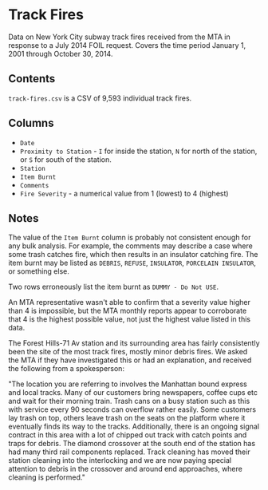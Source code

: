 # Track Fires

Data on New York City subway track fires received from the MTA in response to a July 2014 FOIL request. Covers the time period January 1, 2001 through October 30, 2014.

## Contents

`track-fires.csv` is a CSV of 9,593 individual track fires.

## Columns

* `Date`
* `Proximity to Station` - `I` for inside the station, `N` for north of the station, or `S` for south of the station.
* `Station`
* `Item Burnt`
* `Comments`
* `Fire Severity` - a numerical value from 1 (lowest) to 4 (highest)

## Notes

The value of the `Item Burnt` column is probably not consistent enough for any bulk analysis.  For example, the comments may describe a case where some trash catches fire, which then results in an insulator catching fire.  The item burnt may be listed as `DEBRIS`, `REFUSE`, `INSULATOR`, `PORCELAIN INSULATOR`, or something else.

Two rows erroneously list the item burnt as `DUMMY - Do Not USE`.

An MTA representative wasn't able to confirm that a severity value higher than 4 is impossible, but the MTA monthly reports appear to corroborate that 4 is the highest possible value, not just the highest value listed in this data.

The Forest Hills-71 Av station and its surrounding area has fairly consistently been the site of the most track fires, mostly minor debris fires.  We asked the MTA if they have investigated this or had an explanation, and received the following from a spokesperson:

"The location you are referring to involves the Manhattan bound express and local tracks.  Many of our customers bring newspapers, coffee cups etc and wait for their morning train.  Trash cans on a busy station such as this with service every 90 seconds can overflow rather easily.  Some customers lay trash on top, others leave trash on the seats on the platform where it eventually finds its way to the tracks.  Additionally, there is an ongoing signal contract in this area with a lot of chipped out track with catch points and traps for debris.  The diamond crossover at the south end of the station has had many third rail components replaced.  Track cleaning has moved their station cleaning into the interlocking and we are now paying special attention to debris in the crossover and around end approaches, where cleaning is performed."